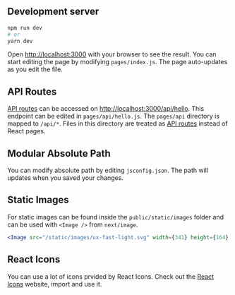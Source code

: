 ## Development server

```bash
npm run dev
# or
yarn dev
```

Open [http://localhost:3000](http://localhost:3000) with your browser to see the result. You can start editing the page by modifying `pages/index.js`. The page auto-updates as you edit the file.

## API Routes

[API routes](https://nextjs.org/docs/api-routes/introduction) can be accessed on [http://localhost:3000/api/hello](http://localhost:3000/api/hello). This endpoint can be edited in `pages/api/hello.js`. The `pages/api` directory is mapped to `/api/*`. Files in this directory are treated as [API routes](https://nextjs.org/docs/api-routes/introduction) instead of React pages.

## Modular Absolute Path

You can modify absolute path by editing `jsconfig.json`. The path will updates when you saved your changes.

## Static Images

For static images can be found inside the `public/static/images` folder and can be used with `<Image />` from `next/image`.

```jsx
<Image src="/static/images/ux-fast-light.svg" width={341} height={164} />
```

## React Icons

You can use a lot of icons prvided by React Icons. Check out the [React Icons](https://react-icons.github.io/react-icons) website, import and use it.
